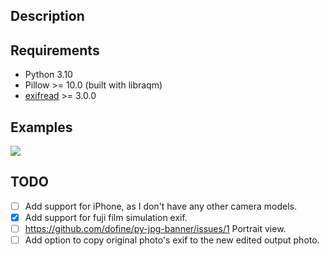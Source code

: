 ## Description


## Requirements
- Python 3.10
- Pillow >= 10.0 (built with libraqm)
- [exifread](https://pypi.org/project/ExifRead/) >= 3.0.0

## Examples
![](https://github.com/dofine/py-jpg-banner/blob/88c85d9e240db919c4c5b7860bbe4c2510beae53/output/test4.jpg)

## TODO
- [ ] Add support for iPhone, as I don't have any other camera models.
- [x] Add support for fuji film simulation exif.
- [ ] https://github.com/dofine/py-jpg-banner/issues/1 Portrait view.
- [ ] Add option to copy original photo's exif to the new edited output photo.
